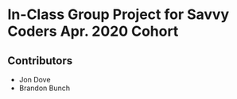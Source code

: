 # In-Class Group Project for Savvy Coders Apr. 2020 Cohort

## Contributors
- Jon Dove
- Brandon Bunch
